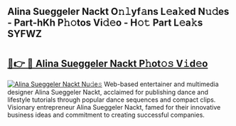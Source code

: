 ## Alina Sueggeler Nackt O𝚗𝚕yf𝚊ns L𝚎a𝚔ed N𝚞𝚍es - Part-hKh P𝚑𝚘tos Vi𝚍𝚎o - H𝚘𝚝 Part L𝚎a𝚔s SYFWZ

# <h2><a href="http://kf0o9eh.oniu.top/?m=Alina+Sueggeler+Nackt">🔗👉 🔴 Alina Sueggeler Nackt P𝚑ot𝚘𝚜 V𝚒d𝚎o</a></h2>

[![Alina Sueggeler Nackt Nu𝚍e𝚜](https://i.imgur.com/0qMVB7G.gif)](http://kf0o9eh.oniu.top/?m=Alina+Sueggeler+Nackt)
Web-based entertainer and multimedia designer Alina Sueggeler Nackt, acclaimed for publishing dance and lifestyle tutorials through popular dance sequences and compact clips. Visionary entrepreneur Alina Sueggeler Nackt, famed for their innovative business ideas and commitment to creating successful companies.  

